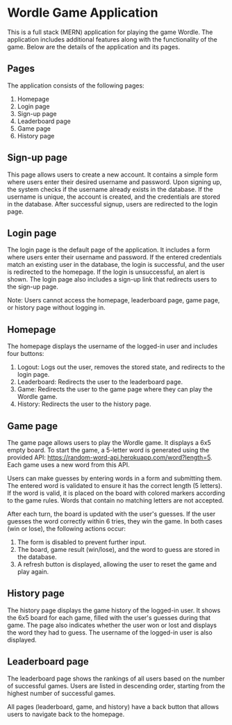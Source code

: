 # Wordle Game Application

This is a full stack (MERN) application for playing the game Wordle. The application includes additional features along with the functionality of the game. Below are the details of the application and its pages.

## Pages

The application consists of the following pages:

1. Homepage
2. Login page
3. Sign-up page
4. Leaderboard page
5. Game page
6. History page

## Sign-up page 

This page allows users to create a new account. It contains a simple form where users enter their desired username and password. Upon signing up, the system checks if the username already exists in the database. If the username is unique, the account is created, and the credentials are stored in the database. After successful signup, users are redirected to the login page.

## Login page

The login page is the default page of the application. It includes a form where users enter their username and password. If the entered credentials match an existing user in the database, the login is successful, and the user is redirected to the homepage. If the login is unsuccessful, an alert is shown. The login page also includes a sign-up link that redirects users to the sign-up page.

Note: Users cannot access the homepage, leaderboard page, game page, or history page without logging in.

## Homepage 

The homepage displays the username of the logged-in user and includes four buttons:

1. Logout: Logs out the user, removes the stored state, and redirects to the login page.
2. Leaderboard: Redirects the user to the leaderboard page.
3. Game: Redirects the user to the game page where they can play the Wordle game.
4. History: Redirects the user to the history page.

## Game page 

The game page allows users to play the Wordle game. It displays a 6x5 empty board. To start the game, a 5-letter word is generated using the provided API: https://random-word-api.herokuapp.com/word?length=5. Each game uses a new word from this API.

Users can make guesses by entering words in a form and submitting them. The entered word is validated to ensure it has the correct length (5 letters). If the word is valid, it is placed on the board with colored markers according to the game rules. Words that contain no matching letters are not accepted.

After each turn, the board is updated with the user's guesses. If the user guesses the word correctly within 6 tries, they win the game. In both cases (win or lose), the following actions occur:
1. The form is disabled to prevent further input.
2. The board, game result (win/lose), and the word to guess are stored in the database.
3. A refresh button is displayed, allowing the user to reset the game and play again.

## History page 

The history page displays the game history of the logged-in user. It shows the 6x5 board for each game, filled with the user's guesses during that game. The page also indicates whether the user won or lost and displays the word they had to guess. The username of the logged-in user is also displayed.

## Leaderboard page 

The leaderboard page shows the rankings of all users based on the number of successful games. Users are listed in descending order, starting from the highest number of successful games.

All pages (leaderboard, game, and history) have a back button that allows users to navigate back to the homepage.

